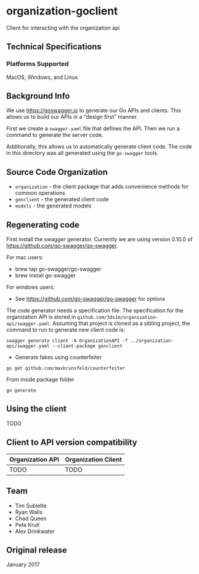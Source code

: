 # organization-goclient
Client for interacting with the organization api

## Technical Specifications

### Platforms Supported
MacOS, Windows, and Linux

## Background Info
We use https://goswagger.io to generate our Go APIs and clients.  This allows
us to build our APIs in a "design first" manner.

First we create a `swagger.yaml` file that defines the API.  Then we run a command
to generate the server code.

Additionally, this allows us to automatically generate client code.  The code in this
directory was all generated using the `go-swagger` tools.


## Source Code Organization
* `organization` - the client package that adds convenience methods for common operations
* `genclient` - the generated client code
* `models` - the generated models

## Regenerating code
First install the swagger generator.  Currently we are using version 0.10.0 of https://github.com/go-swagger/go-swagger.

For mac users:
* brew tap go-swagger/go-swagger
* brew install go-swagger

For windows users:
* See https://github.com/go-swagger/go-swagger for options

The code generator needs a specification file.  The specification for the organization API is stored in `github.com/3dsim/organization-api/swagger.yaml`.  Assuming that project
is cloned as a sibling project, the command to run to generate new client code is:
```
swagger generate client -A OrganizationAPI -f ../organization-api/swagger.yaml --client-package genclient
```

* Generate fakes using counterfeiter
```
go get github.com/maxbrunsfeld/counterfeiter
```
From inside package folder
```
go generate
```

## Using the client
TODO

## Client to API version compatibility

| Organization API | Organization Client |
| ------------- | ------------- |
| TODO  | TODO |

## Team
* Tim Sublette
* Ryan Walls
* Chad Queen
* Pete Krull
* Alex Drinkwater

## Original release
January 2017

